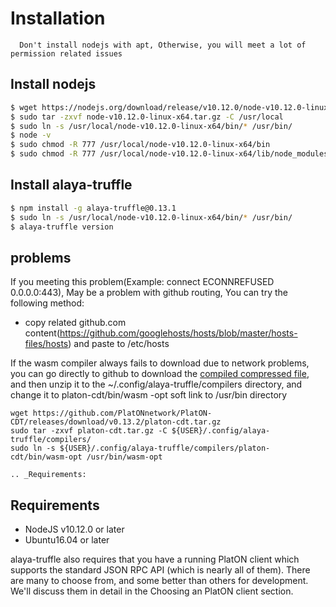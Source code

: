 
# Installation

```note::
  Don't install nodejs with apt, Otherwise, you will meet a lot of permission related issues 
 ```

## Install nodejs

```bash
$ wget https://nodejs.org/download/release/v10.12.0/node-v10.12.0-linux-x64.tar.gz
$ sudo tar -zxvf node-v10.12.0-linux-x64.tar.gz -C /usr/local
$ sudo ln -s /usr/local/node-v10.12.0-linux-x64/bin/* /usr/bin/
$ node -v
$ sudo chmod -R 777 /usr/local/node-v10.12.0-linux-x64/bin
$ sudo chmod -R 777 /usr/local/node-v10.12.0-linux-x64/lib/node_modules/
```
## Install alaya-truffle

```bash
$ npm install -g alaya-truffle@0.13.1
$ sudo ln -s /usr/local/node-v10.12.0-linux-x64/bin/* /usr/bin/
$ alaya-truffle version
```

## problems

If you meeting this problem(Example: connect ECONNREFUSED 0.0.0.0:443), May be a problem with github routing, You can try the following method:

* copy related github.com content(https://github.com/googlehosts/hosts/blob/master/hosts-files/hosts) and paste to /etc/hosts

If the wasm compiler always fails to download due to network problems, you can go directly to github to download the [compiled compressed file](https://github.com/PlatONnetwork/PlatON-CDT/releases/download/v0.13.2/platon-cdt.tar.gz), and then unzip it to the ~/.config/alaya-truffle/compilers directory, and change it to platon-cdt/bin/wasm -opt soft link to /usr/bin directory
```
wget https://github.com/PlatONnetwork/PlatON-CDT/releases/download/v0.13.2/platon-cdt.tar.gz
sudo tar -zxvf platon-cdt.tar.gz -C ${USER}/.config/alaya-truffle/compilers/
sudo ln -s ${USER}/.config/alaya-truffle/compilers/platon-cdt/bin/wasm-opt /usr/bin/wasm-opt
```

```eval_rst
.. _Requirements:
```
## Requirements

* NodeJS v10.12.0 or later
* Ubuntu16.04 or later

alaya-truffle also requires that you have a running PlatON client which supports the standard JSON RPC API (which is nearly all of them). There are many to choose from, and some better than others for development. We'll discuss them in detail in the Choosing an PlatON client section.
